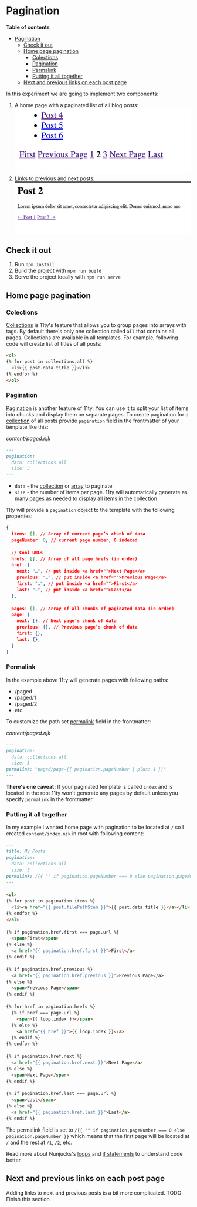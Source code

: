 # Pagination
**Table of contents**
- [Pagination](#pagination)
  - [Check it out](#check-it-out)
  - [Home page pagination](#home-page-pagination)
    - [Colections](#colections)
    - [Pagination](#pagination-1)
    - [Permalink](#permalink)
    - [Putting it all together](#putting-it-all-together)
  - [Next and previous links on each post page](#next-and-previous-links-on-each-post-page)

In this experiment we are going to implement two components:
1. A home page with a paginated list of all blog posts:
![alt text](imgs/image.png)
2. Links to previous and next posts:
![alt text](imgs/image_2.png)

## Check it out
1. Run `npm install`
2. Build the project with `npm run build`
3. Serve the project locally with `npm run serve`

## Home page pagination

### Colections
[Collections](https://www.11ty.dev/docs/collections/) is 11ty's feature that allows you to group pages into arrays with tags. By default there's only one collection called `all` that contains all pages. Collections are available in all templates. For example, following code will create list of titles of all posts:
```markdown
<ol>
{% for post in collections.all %}
  <li>{{ post.data.title }}</li>
{% endfor %}
</ol>
```

### Pagination
[Pagination](https://www.11ty.dev/docs/pagination/) is another feature of 11ty. You can use it to split your list of items into chunks and display them on separate pages.
To create pagination for a [collection](https://www.11ty.dev/docs/collections/) of all posts provide `pagination` field in the frontmatter of your template like this:

*content/paged.njk*
```markdown filename="content/paged.njk"
---
pagination:
  data: collections.all
  size: 3
---
```

- `data` - the [collection](https://www.11ty.dev/docs/pagination/#paging-a-collection) or [array](https://www.11ty.dev/docs/pagination/#paging-an-array) to paginate
- `size` - the number of items per page. 11ty will automatically generate as many pages as needed to display all items in the collection

11ty will provide a `pagination` object to the template with the following properties:
```json
{
  items: [], // Array of current page’s chunk of data
  pageNumber: 0, // current page number, 0 indexed

  // Cool URLs
  hrefs: [], // Array of all page hrefs (in order)
  href: {
    next: "…", // put inside <a href="">Next Page</a>
    previous: "…", // put inside <a href="">Previous Page</a>
    first: "…", // put inside <a href="">First</a>
    last: "…", // put inside <a href="">Last</a>
  },

  pages: [], // Array of all chunks of paginated data (in order)
  page: {
    next: {}, // Next page’s chunk of data
    previous: {}, // Previous page’s chunk of data
    first: {},
    last: {},
  }
}
```

### Permalink
In the example above 11ty will generate pages with following paths:
- /paged
- /paged/1
- /paged/2
- etc.

To customize the path set [permalink](https://www.11ty.dev/docs/permalinks/) field in the frontmatter:

*content/paged.njk*
```markdown filename="content/paged.njk"
---
pagination:
  data: collections.all
  size: 3
permalink: "paged/page-{{ pagination.pageNumber | plus: 1 }}"
---
```

**There's one caveat:**
If your paginated template is called `index` and is located in the root 11ty won't generate any pages by default unless you specify `permalink` in the frontmatter.

### Putting it all together
In my example I wanted home page with pagination to be located at `/` so I created `content/index.njk` in root with following content:

```markdown
---
title: My Posts
pagination:
  data: collections.all
  size: 3
permalink: /{{ "" if pagination.pageNumber === 0 else pagination.pageNumber }}/
---

<ol>
{% for post in pagination.items %}
  <li><a href="{{ post.filePathStem }}">{{ post.data.title }}</a></li>
{% endfor %}
</ol>

{% if pagination.href.first === page.url %}
  <span>First</span>
{% else %}
  <a href="{{ pagination.href.first }}">First</a>
{% endif %}

{% if pagination.href.previous %}
  <a href="{{ pagination.href.previous }}">Previous Page</a>
{% else %}
  <span>Previous Page</span>
{% endif %}

{% for href in pagination.hrefs %}
  {% if href === page.url %}
    <span>{{ loop.index }}</span>
  {% else %}
    <a href="{{ href }}">{{ loop.index }}</a>
  {% endif %}
{% endfor %}

{% if pagination.href.next %}
  <a href="{{ pagination.href.next }}">Next Page</a>
{% else %}
  <span>Next Page</span>
{% endif %}

{% if pagination.href.last === page.url %}
  <span>Last</span>
{% else %}
  <a href="{{ pagination.href.last }}">Last</a>
{% endif %}
```
The permalink field is set to `/{{ "" if pagination.pageNumber === 0 else pagination.pageNumber }}` which means that the first page will be located at `/` and the rest at `/1`, `/2`, etc.

Read more about Nunjucks's [loops](https://mozilla.github.io/nunjucks/templating.html#for) and [if statements](https://mozilla.github.io/nunjucks/templating.html#if) to understand code better.

## Next and previous links on each post page
Adding links to next and previous posts is a bit more complicated.
TODO: Finish this section
  